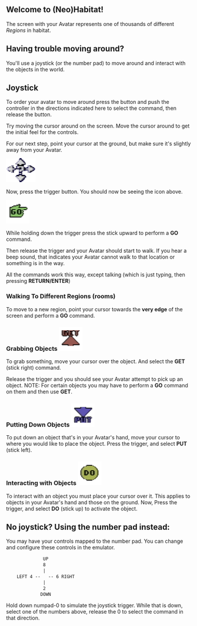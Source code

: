 Welcome to (Neo)Habitat!
--------------------------

The screen with your Avatar represents one of thousands of different *Regions* in habitat. 

## Having trouble moving around?

You'll use a joystick (or the number pad) to move around and interact with the objects in the world.

## Joystick 
To order your avatar to move around press the button and push the controller in the directions indicated here to select the command, then release the button.

Try moving the cursor around on the screen. Move the cursor around to get the initial feel for the controls.  

For our next step, point your cursor at the ground, but make sure it's slightly away from your Avatar.

![Prompt](https://raw.githubusercontent.com/frandallfarmer/neohabitat-doc/master/docs/images/prompt.png "Prompt")

Now, press the trigger button. You should now be seeing the icon above.

![GO](https://raw.githubusercontent.com/frandallfarmer/neohabitat-doc/master/docs/images/go.png "**GO** command") 

While holding down the trigger press the stick upward to perform a **GO** command.

Then release the trigger and your Avatar should start to walk. If you hear a beep sound, that indicates your Avatar cannot walk to that location or something is in the way.

All the commands work this way, except talking (which is just typing, then pressing **RETURN/ENTER**)
                
### Walking To Different Regions (rooms)
To move to a new region, point your cursor towards the **very edge** of the screen and perform a **GO** command.

### Grabbing Objects ![GET](https://raw.githubusercontent.com/frandallfarmer/neohabitat-doc/master/docs/images/get.png "**GET** command")  
To grab something, move your cursor over the object. And select the **GET** (stick right) command. 

Release the trigger and you should see your Avatar attempt to pick up an object. NOTE: For certain objects you may have to perform a **GO** command on them and then use **GET**.

### Putting Down Objects ![PUT](https://raw.githubusercontent.com/frandallfarmer/neohabitat-doc/master/docs/images/put.png "**PUT** command")
To put down an object that's in your Avatar's hand, move your cursor to where you would like to place the object. Press the trigger, and select **PUT** (stick left). 

### Interacting with Objects ![DO](https://raw.githubusercontent.com/frandallfarmer/neohabitat-doc/master/docs/images/do.png "**DO** command") 
To interact with an object you must place your cursor over it. This applies to objects in your Avatar's hand and those on the ground. Now, Press the trigger, and select **DO** (stick up) to activate the object. 

## No joystick? Using the number pad instead:

You may have your controls mapped to the number pad. You can change and configure these controls in the emulator.

                  UP  
                  8
                  |
        LEFT 4 --   -- 6 RIGHT
                  |
                  2
                 DOWN  
                 
Hold down numpad-0 to simulate the joystick trigger. While that is down, select one of the numbers above, release the 0 to select the command in that direction. 
